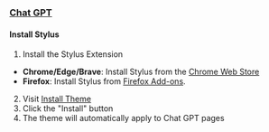### [Chat GPT](https://chagpt.com)

#### Install Stylus

1. Install the Stylus Extension

- **Chrome/Edge/Brave**: Install Stylus from the [Chrome Web Store](https://chromewebstore.google.com/detail/stylus/clngdbkpkpeebahjckkjfobafhncgmne)  
- **Firefox**: Install Stylus from [Firefox Add-ons](https://addons.mozilla.org/en-US/firefox/addon/styl-us/).

2. Visit [Install Theme](https://raw.githubusercontent.com/UniverseKing654/ChatGPT-DraculaTheme/main/chatgpt-dracula.user.css)
3. Click the "Install" button
4. The theme will automatically apply to Chat GPT pages
